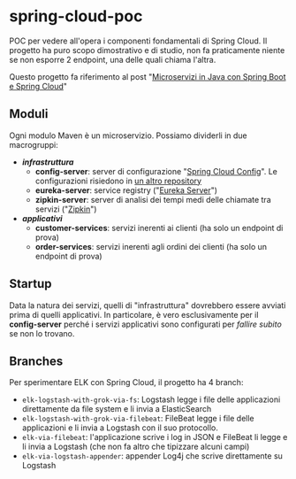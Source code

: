 # spring-cloud-poc

POC per vedere all'opera i componenti fondamentali di Spring Cloud. 
Il progetto ha puro scopo dimostrativo e di studio, non fa praticamente niente se non esporre 2 endpoint, una delle quali chiama l'altra.

Questo progetto fa riferimento al post "[Microservizi in Java con Spring Boot e Spring Cloud](http://codingjam.it/microservizi-in-java-con-spring-boot-e-spring-cloud/)"

## Moduli

Ogni modulo Maven è un microservizio. Possiamo dividerli in due macrogruppi:

* ***infrastruttura***
    * **config-server**: server di configurazione "[Spring Cloud Config](https://cloud.spring.io/spring-cloud-config/)". Le configurazioni risiedono in [un altro repository](https://github.com/coding-jam/spring-cloud-poc-config)
    * **eureka-server**: service registry ("[Eureka Server](https://cloud.spring.io/spring-cloud-netflix/multi/multi_spring-cloud-eureka-server.html)")
    * **zipkin-server**: server di analisi dei tempi medi delle chiamate tra servizi ("[Zipkin](https://zipkin.io/)")
* ***applicativi***
    * **customer-services**: servizi inerenti ai clienti (ha solo un endpoint di prova)
    * **order-services**: servizi inerenti agli ordini dei clienti (ha solo un endpoint di prova)
    
## Startup

Data la natura dei servizi, quelli di "infrastruttura" dovrebbero essere avviati prima di quelli applicativi. 
In particolare, è vero esclusivamente per il **config-server** perché i servizi applicativi sono configurati per *fallire subito* se non lo trovano.

## Branches

Per sperimentare ELK con Spring Cloud, il progetto ha 4 branch:

* `elk-logstash-with-grok-via-fs`: Logstash legge i file delle applicazioni direttamente da file system e li invia a ElasticSearch
* `elk-logstash-with-grok-via-filebeat`: FileBeat legge i file delle applicazioni e li invia a Logstash con il suo protocollo.
* `elk-via-filebeat`: l'applicazione scrive i log in JSON e FileBeat li legge e li invia a Logstash (che non fa altro che tipizzare alcuni campi)
* `elk-via-logstash-appender`: appender Log4j che scrive direttamente su Logstash

